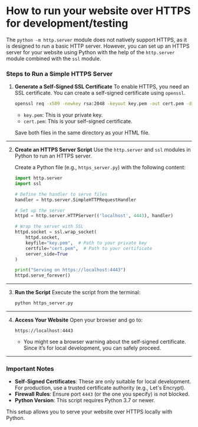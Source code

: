 # How to run your website over HTTPS for development/testing

The `python -m http.server` module does not natively support HTTPS, as it is designed to run a basic HTTP server.
However, you can set up an HTTPS server for your website using Python with the help of the `http.server` module combined
with the `ssl` module.

### **Steps to Run a Simple HTTPS Server**

1. **Generate a Self-Signed SSL Certificate**
   To enable HTTPS, you need an SSL certificate. You can create a self-signed certificate using `openssl`.

   ```bash
   openssl req -x509 -newkey rsa:2048 -keyout key.pem -out cert.pem -days 365 -nodes
   ```

    - `key.pem`: This is your private key.
    - `cert.pem`: This is your self-signed certificate.

   Save both files in the same directory as your HTML file.

---

2. **Create an HTTPS Server Script**
   Use the `http.server` and `ssl` modules in Python to run an HTTPS server.

   Create a Python file (e.g., `https_server.py`) with the following content:

   ```python
   import http.server
   import ssl

   # Define the handler to serve files
   handler = http.server.SimpleHTTPRequestHandler

   # Set up the server
   httpd = http.server.HTTPServer(('localhost', 4443), handler)

   # Wrap the server with SSL
   httpd.socket = ssl.wrap_socket(
       httpd.socket,
       keyfile="key.pem",  # Path to your private key
       certfile="cert.pem",  # Path to your certificate
       server_side=True
   )

   print("Serving on https://localhost:4443")
   httpd.serve_forever()
   ```

---

3. **Run the Script**
   Execute the script from the terminal:

   ```bash
   python https_server.py
   ```

---

4. **Access Your Website**
   Open your browser and go to:

   ```
   https://localhost:4443
   ```

    - You might see a browser warning about the self-signed certificate. Since it’s for local development, you can
      safely proceed.

---

### **Important Notes**

- **Self-Signed Certificates**: These are only suitable for local development. For production, use a trusted certificate
  authority (e.g., Let's Encrypt).
- **Firewall Rules**: Ensure port `4443` (or the one you specify) is not blocked.
- **Python Version**: This script requires Python 3.7 or newer.

This setup allows you to serve your website over HTTPS locally with Python.